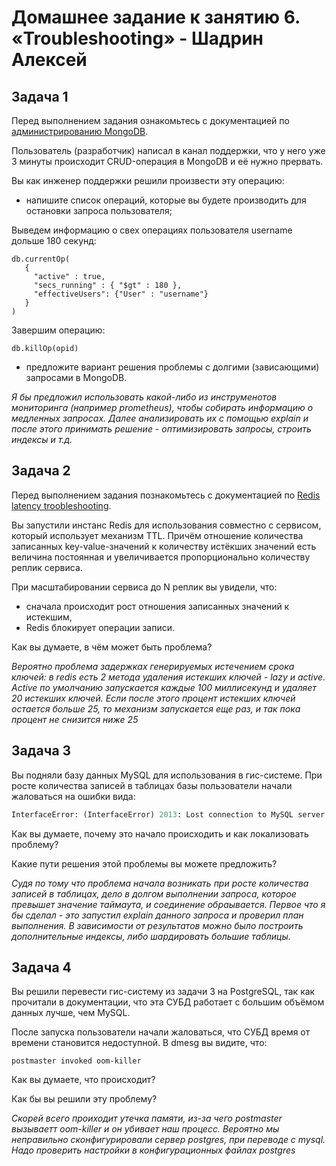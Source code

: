 # Домашнее задание к занятию 6. «Troubleshooting» - Шадрин Алексей

## Задача 1

Перед выполнением задания ознакомьтесь с документацией по [администрированию MongoDB](https://docs.mongodb.com/manual/administration/).

Пользователь (разработчик) написал в канал поддержки, что у него уже 3 минуты происходит CRUD-операция в MongoDB и её 
нужно прервать. 

Вы как инженер поддержки решили произвести эту операцию:

- напишите список операций, которые вы будете производить для остановки запроса пользователя;

Выведем информацию о свех операциях пользователя username дольше 180 секунд:

```
db.currentOp(
   {
     "active" : true,
     "secs_running" : { "$gt" : 180 },
     "effectiveUsers": {"User" : "username"}
   }
)
```

Завершим операцию:

```
db.killOp(opid)
```


- предложите вариант решения проблемы с долгими (зависающими) запросами в MongoDB.

*Я бы предложил использовать какой-либо из инструменотов мониторинга (например prometheus), чтобы собирать информацию о медленных запросах. Далее анализировать их с помощью explain и после этого принимать решение - оптимизировать запросы, строить индексы и т.д.*


## Задача 2

Перед выполнением задания познакомьтесь с документацией по [Redis latency troobleshooting](https://redis.io/topics/latency).

Вы запустили инстанс Redis для использования совместно с сервисом, который использует механизм TTL. 
Причём отношение количества записанных key-value-значений к количеству истёкших значений есть величина постоянная и
увеличивается пропорционально количеству реплик сервиса. 

При масштабировании сервиса до N реплик вы увидели, что:

- сначала происходит рост отношения записанных значений к истекшим,
- Redis блокирует операции записи.

Как вы думаете, в чём может быть проблема?

*Вероятно проблема задержках генерируемых истечением срока ключей: в redis есть 2 метода удаления истекших ключей - lazy и active. Active по умолчанию запускается каждые 100 миллисекунд и удаляет 20 истекших ключей. Если после этого процент истекших ключей остается больше 25, то механизм запускается еще раз, и так пока процент не снизится ниже 25*

 
## Задача 3

Вы подняли базу данных MySQL для использования в гис-системе. При росте количества записей в таблицах базы
пользователи начали жаловаться на ошибки вида:
```python
InterfaceError: (InterfaceError) 2013: Lost connection to MySQL server during query u'SELECT..... '
```

Как вы думаете, почему это начало происходить и как локализовать проблему?

Какие пути решения этой проблемы вы можете предложить?

*Судя по тому что проблема начала возникать при росте количества записей в таблицах, дело в долгом выполнении запроса, которое превышет значение таймаута, и соединение обраывается. Первое что я бы сделал - это запустил explain данного запроса и проверил план выполнения. В зависимости от результатов можно было построить дополнительные индексы, либо шардировать большие таблицы.*



## Задача 4


Вы решили перевести гис-систему из задачи 3 на PostgreSQL, так как прочитали в документации, что эта СУБД работает с 
большим объёмом данных лучше, чем MySQL.

После запуска пользователи начали жаловаться, что СУБД время от времени становится недоступной. В dmesg вы видите, что:

`postmaster invoked oom-killer`

Как вы думаете, что происходит?

Как бы вы решили эту проблему?

*Скорей всего проиходит утечка памяти, из-за чего postmaster вызываетт oom-killer и он убивает наш процесс. Вероятно мы неправильно сконфигурировали сервер postgres, при переводе с mysql. Надо проверить настройки в конфигурационных файлах postgres*